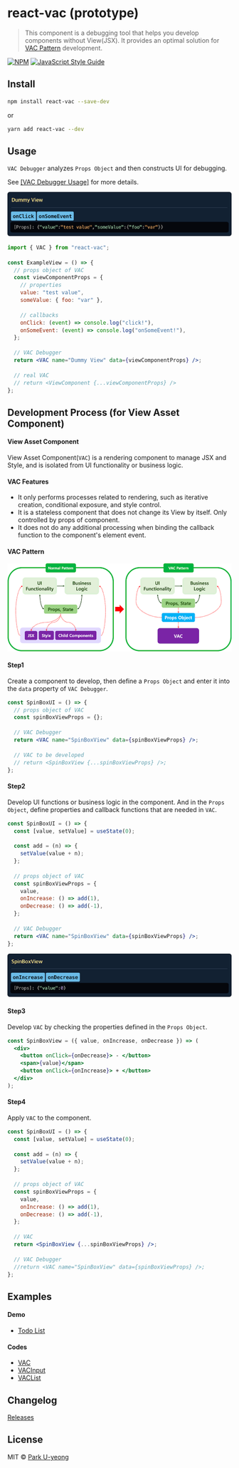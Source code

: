# react-vac (prototype)

> This component is a debugging tool that helps you develop components without View(JSX). It provides an optimal solution for [VAC Pattern](#development-process-for-view-asset-component) development.

[![NPM](https://img.shields.io/npm/v/react-vac.svg)](https://www.npmjs.com/package/react-vac) [![JavaScript Style Guide](https://img.shields.io/badge/code_style-standard-brightgreen.svg)](https://standardjs.com)

## Install

```bash
npm install react-vac --save-dev
```

or

```bash
yarn add react-vac --dev
```

## Usage

`VAC Debugger` analyzes `Props Object` and then constructs UI for debugging.

See [[VAC Debugger Usage]](./docs/VAC_USAGE.md) for more details.

![basic usage](./docs/readme_assets/example_vac_basic_s2.png?raw=true)

```jsx
import { VAC } from "react-vac";

const ExampleView = () => {
  // props object of VAC
  const viewComponentProps = {
    // properties
    value: "test value",
    someValue: { foo: "var" },

    // callbacks
    onClick: (event) => console.log("click!"),
    onSomeEvent: (event) => console.log("onSomeEvent!"),
  };

  // VAC Debugger
  return <VAC name="Dummy View" data={viewComponentProps} />;

  // real VAC
  // return <ViewComponent {...viewComponentProps} />
};
```

## Development Process (for View Asset Component)

#### View Asset Component

View Asset Component(`VAC`) is a rendering component to manage JSX and Style, and is isolated from UI functionality or business logic.

#### VAC Features

- It only performs processes related to rendering, such as iterative creation, conditional exposure, and style control.
- It is a stateless component that does not change its View by itself. Only controlled by props of component.
- It does not do any additional processing when binding the callback function to the component's element event.

#### VAC Pattern

![vac pattern](./docs/readme_assets/vac_pattern_s1.png?raw=true)

#### Step1

Create a component to develop, then define a `Props Object` and enter it into the `data` property of `VAC Debugger`.

```jsx
const SpinBoxUI = () => {
  // props object of VAC
  const spinBoxViewProps = {};

  // VAC Debugger
  return <VAC name="SpinBoxView" data={spinBoxViewProps} />;

  // VAC to be developed
  // return <SpinBoxView {...spinBoxViewProps} />;
};
```

#### Step2

Develop UI functions or business logic in the component. And in the `Props Object`, define properties and callback functions that are needed in `VAC`.

```jsx
const SpinBoxUI = () => {
  const [value, setValue] = useState(0);

  const add = (n) => {
    setValue(value + n);
  };

  // props object of VAC
  const spinBoxViewProps = {
    value,
    onIncrease: () => add(1),
    onDecrease: () => add(-1),
  };

  // VAC Debugger
  return <VAC name="SpinBoxView" data={spinBoxViewProps} />;
};
```

![basic example](./docs/readme_assets/example_vac_spinbox_s2.png?raw=true)

#### Step3

Develop `VAC` by checking the properties defined in the `Props Object`.

```jsx
const SpinBoxView = ({ value, onIncrease, onDecrease }) => (
  <div>
    <button onClick={onDecrease}> - </button>
    <span>{value}</span>
    <button onClick={onIncrease}> + </button>
  </div>
);
```

#### Step4

Apply `VAC` to the component.

```jsx
const SpinBoxUI = () => {
  const [value, setValue] = useState(0);

  const add = (n) => {
    setValue(value + n);
  };

  // props object of VAC
  const spinBoxViewProps = {
    value,
    onIncrease: () => add(1),
    onDecrease: () => add(-1),
  };

  // VAC
  return <SpinBoxView {...spinBoxViewProps} />;

  // VAC Debugger
  //return <VAC name="SpinBoxView" data={spinBoxViewProps} />;
};
```

## Examples

#### Demo

- [Todo List](https://coxcore.github.io/react-vac/demo/todo/vac/)

#### Codes

- [VAC](https://github.com/coxcore/examples-react-ts/blob/todo-list/src/components/TodoContainer.tsx#L31)
- [VACInput](https://github.com/coxcore/examples-react-ts/blob/todo-list/src/components/TodoInput.tsx#L34)
- [VACList](https://github.com/coxcore/examples-react-ts/blob/todo-list/src/components/TodoList.tsx#L39)

## Changelog

[Releases](https://github.com/coxcore/react-vac/releases)

## License

MIT © [Park U-yeong](https://github.com/coxcore)

